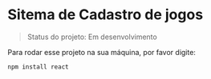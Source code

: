 <h1>Sitema de Cadastro de jogos</h1>

> Status do projeto: Em desenvolvimento

Para rodar esse projeto na sua máquina, por favor digite:

```
npm install react
```
